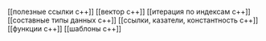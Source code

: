 [[полезные ссылки c++]]
[[вектор c++]]
[[итерация по индексам с++]]
[[составные типы данных c++]]
[[ссылки, казатели, константность c++]]
[[функции c++]]
[[шаблоны c++]]





